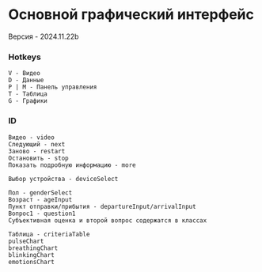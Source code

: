 # Основной графический интерфейс

Версия - 2024.11.22b

### Hotkeys
```
V - Видео
D - Данные
P | M - Панель управления
T - Таблица
G - Графики 
```

### ID
```
Видео - video
Следующий - next
Заново - restart
Остановить - stop
Показать подробную информацию - more

Выбор устройства - deviceSelect

Пол - genderSelect
Возраст - ageInput
Пункт отправки/прибытия - departureInput/arrivalInput
Вопрос1 - question1
Субъективная оценка и второй вопрос содержатся в классах

Таблица - criteriaTable
pulseChart
breathingChart
blinkingChart
emotionsChart
```